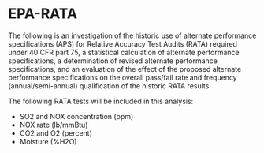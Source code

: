 # EPA-RATA
The following is an investigation of the historic use of alternate performance specifications (APS) for Relative Accuracy Test Audits (RATA) required under 40 CFR part 75, a statistical calculation of alternate performance specifications, a determination of revised alternate performance specifications, and an evaluation of the effect of the proposed alternate performance specifications on the overall pass/fail rate and frequency (annual/semi-annual) qualification of the historic RATA results.

The following RATA tests will be included in this analysis:

- SO2 and NOX concentration (ppm)
- NOX rate (lb/mmBtu)
- CO2 and O2 (percent)
- Moisture (%H2O)
